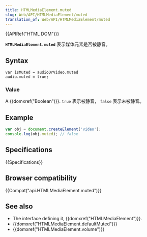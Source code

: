 ```yaml
---
title: HTMLMediaElement.muted
slug: Web/API/HTMLMediaElement/muted
translation_of: Web/API/HTMLMediaElement/muted
---
```

{{APIRef("HTML DOM")}}

**`HTMLMediaElement.muted`** 表示媒体元素是否被静音。

## Syntax

```plain
var isMuted = audioOrVideo.muted
audio.muted = true;
```

### Value

A {{domxref("Boolean")}}. `true` 表示被静音， `false` 表示未被静音。

## Example

```js
var obj = document.createElement('video');
console.log(obj.muted); // false
```

## Specifications

{{Specifications}}

## Browser compatibility

{{Compat("api.HTMLMediaElement.muted")}}

## See also

- The interface defining it, {{domxref("HTMLMediaElement")}}.
- {{domxref("HTMLMediaElement.defaultMuted")}}
- {{domxref("HTMLMediaElement.volume")}}
